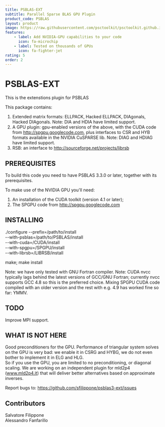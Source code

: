 ```yaml
---
title: PSBLAS-EXT
subtitle: Parallel Sparse BLAS GPU Plugin
product_code: PSBLAS
layout: product
image: https://raw.githubusercontent.com/psctoolkit/psctoolkit.github.io/master/img/psblaslibraryext.png
features:
    - label: Add NVIDIA-GPU capabilities to your code
      icon: fa-microchip
    - label: Tested on thousands of GPUs
      icon: fa-fighter-jet
rating: 5
order: 2
---
```


PSBLAS-EXT
===========================

This is the extenstions plugin for PSBLAS

This package contains:
1. Extended matrix formats: ELLPACK, Hacked ELLPACK, DIAgonals, Hacked
   DIAgonals. Note: DIA and HDIA have limited support.      
2. A GPU plugin: gpu-enabled versions of the above, with the CUDA code
   from http://spgpu.googlecode.com,  plus interfaces to
   CSR and HYB formats available in the NVIDIA CuSPARSE lib.
   Note: DIAG and HDIAG have limited support.
3. RSB: an interface to http://sourceforge.net/projects/librsb


PREREQUISITES
-------------

To build this code you need to have PSBLAS 3.3.0 or later, together
with its prerequisites.

To make use of the NVIDIA GPU you'll need:
1. An installation of the CUDA toolkit (version 4.1 or later);
2. The SPGPU code from http://spgpu.googlecode.com



INSTALLING
----------

./configure --prefix=/path/to/install \
            --with-psblas=/path/to/PSBLAS/install \
	    --with-cuda=/CUDA/install \
	    --with-spgpu=/SPGPU/install \
	    --with-librsb=/LIBRSB/install

make;
make install

Note: we have only tested with GNU Fortran compiler.
Note: CUDA nvcc typically lags behind the latest  versions of GCC/GNU
      Fortran; currently nvcc supports GCC 4.8 so this is the preferred choice.
      Mixing SPGPU CUDA code  compiled with an older version and the rest with
      e.g. 4.9 has  worked fine so far: YMMV.  


TODO
----
Improve MPI support.


WHAT IS NOT HERE
----------------
Good preconditioners for the GPU. Performance of  triangular system
solves on the GPU is very bad: we enable it in CSRG and HYBG, we do
not even bother to implement it in ELG and HLG.  
So if you use the GPU, you are limited to no preconditioning, or
diagonal scaling. We are working on an independent plugin for mld2p4
(www.mld2p4.it) that will deliver better alternatives based on
approximate inverses.  


Report bugs to:
 https://github.com/sfilippone/psblas3-ext/issues

Contributors
------------
 Salvatore Filippone     
 Alessandro Fanfarillo   
